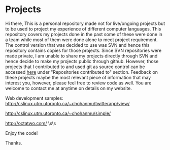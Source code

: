 # Projects
Hi there,
This is a personal repository made not for live/ongoing projects but to be used to project my experience of different computer languages. This repository covers my projects done in the past some of these were done in a team while most of them were done alone to meet project requirement. The control version that was decided to use was SVN and hence this repository contains copies for those projects. Since SVN repositories were made private, I am unable to share my projects directly through SVN and hence decide to make my projects public through github. However, those projects that I contributed to and used git as source control can be accessed [here](https://github.com/machohan) under "Repositories contributed to" section. Feedback on these projects maybe the most relevant piece of information that may interest you, however, please feel free to review code as well. You are welcome to contact me at anytime on details on my website.

Web development samples:
http://cslinux.utm.utoronto.ca/~chohanmu/twitterapp/view/

http://cslinux.utm.utoronto.ca/~chohanmu/simple/

http://octatwo.com/ \s\s

Enjoy the code!

Thanks.
